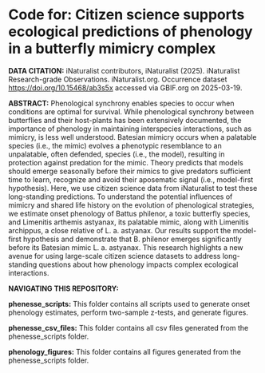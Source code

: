 # Code for: Citizen science supports ecological predictions of phenology in a butterfly mimicry complex

**DATA CITATION:** iNaturalist contributors, iNaturalist (2025). iNaturalist Research-grade Observations. iNaturalist.org. Occurrence dataset https://doi.org/10.15468/ab3s5x accessed via GBIF.org on 2025-03-19.

**ABSTRACT:** Phenological synchrony enables species to occur when conditions are optimal for survival. While phenological synchrony between butterflies and their host-plants has been extensively documented, the importance of phenology in maintaining interspecies interactions, such as mimicry, is less well understood. Batesian mimicry occurs when a palatable species (i.e., the mimic) evolves a phenotypic resemblance to an unpalatable, often defended, species (i.e., the model), resulting in protection against predation for the mimic. Theory predicts that models should emerge seasonally before their mimics to give predators sufficient time to learn, recognize and avoid their aposematic signal (i.e., model-first hypothesis). Here, we use citizen science data from iNaturalist to test these long-standing predictions. To understand the potential influences of mimicry and shared life history on the evolution of phenological strategies, we estimate onset phenology of Battus philenor, a toxic butterfly species, and Limenitis arthemis astyanax, its palatable mimic, along with Limenitis archippus, a close relative of L. a. astyanax. Our results support the model-first hypothesis and demonstrate that B. philenor emerges significantly before its Batesian mimic L. a. astyanax. This research highlights a new avenue for using large-scale citizen science datasets to address long-standing questions about how phenology impacts complex ecological interactions. 

**NAVIGATING THIS REPOSITORY:**

**phenesse_scripts:** This folder contains all scripts used to generate onset phenology estimates, perform two-sample z-tests, and generate figures. 

**phenesse_csv_files:** This folder contains all csv files generated from the phenesse_scripts folder.

**phenology_figures:** This folder contains all figures generated from the phenesse_scripts folder. 



